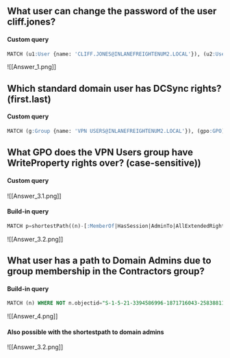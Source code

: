 ## What user can change the password of the user cliff.jones?
#### Custom query
```sql
MATCH (u1:User {name: 'CLIFF.JONES@INLANEFREIGHTENUM2.LOCAL'}), (u2:User {name: 'MIRANDA.SMITHSON@INLANEFREIGHTENUM2.LOCAL'}), p=shortestpath((u2)-[*1..]->(u1)) return p
```

![[Answer_1.png]]

## Which standard domain user has DCSync rights? (first.last)
#### Custom query
```sql
MATCH (g:Group {name: 'VPN USERS@INLANEFREIGHTENUM2.LOCAL'}), (gpo:GPO), p=shortestpath((g)-[*1..1]->(gpo)) return p
```

## What GPO does the VPN Users group have WriteProperty rights over? (case-sensitive))
#### Custom query
![[Answer_3.1.png]]
#### Build-in query
```sql
MATCH p=shortestPath((n)-[:MemberOf|HasSession|AdminTo|AllExtendedRights|AddMember|ForceChangePassword|GenericAll|GenericWrite|Owns|WriteDacl|WriteOwner|CanRDP|ExecuteDCOM|AllowedToDelegate|ReadLAPSPassword|Contains|GpLink|AddAllowedToAct|AllowedToAct|SQLAdmin|ReadGMSAPassword|HasSIDHistory|CanPSRemote|AZAddMembers|AZContains|AZContributor|AZGetCertificates|AZGetKeys|AZGetSecrets|AZGlobalAdmin|AZOwns|AZPrivilegedRoleAdmin|AZResetPassword|AZUserAccessAdministrator|AZAppAdmin|AZCloudAppAdmin|AZRunsAs|AZKeyVaultContributor*1..]->(m:Group {name:"DOMAIN ADMINS@INLANEFREIGHTENUM2.LOCAL"})) WHERE NOT n=m RETURN p
```
![[Answer_3.2.png]]

## What user has a path to Domain Admins due to group membership in the Contractors group?
#### Build-in query
```sql
MATCH (n) WHERE NOT n.objectid="S-1-5-21-3394586996-1871716043-2583881113-512" WITH n MATCH p = shortestPath((n)-[r:MemberOf|AddMember|AllExtendedRights|ForceChangePassword|GenericAll|GenericWrite|WriteDacl|WriteOwner|Owns*1..]->(g:Group {objectid: "S-1-5-21-3394586996-1871716043-2583881113-512"})) RETURN p
```
![[Answer_4.png]]

#### Also possible with the shortestpath to domain admins
![[Answer_3.2.png]]